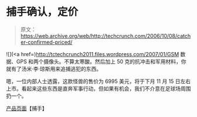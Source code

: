 # 捕手确认，定价

> 原文：<https://web.archive.org/web/http://techcrunch.com/2006/10/08/catcher-confirmed-priced/>

![](<a href=)http://tctechcrunch2011.files.wordpress.com/2007/01/GSM 数据、GPS 和两个摄像头。不算太寒酸。然后加上 50 克的抗冲击和军用材料，你就有了汤米·李·琼斯用来追捕逃犯的东西。

嗯，一位内部人士透露，这款怪兽的售价为 6995 美元，将于下月 11 月 15 日左右上市。看起来这些东西是直奔军事行动，但如果有机会，我们不介意在足球场周围扔一个。

[产品页面](https://web.archive.org/web/20150918042406/http://www.catcherinc.com/)【捕手】
